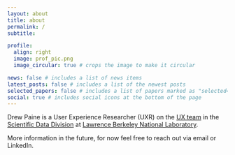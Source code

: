 ```yaml
---
layout: about
title: about
permalink: /
subtitle: 

profile:
  align: right
  image: prof_pic.png
  image_circular: true # crops the image to make it circular

news: false # includes a list of news items
latest_posts: false # includes a list of the newest posts
selected_papers: false # includes a list of papers marked as "selected={true}"
social: true # includes social icons at the bottom of the page
---
```


Drew Paine is a User Experience Researcher (UXR) on the [UX team](https://ux.lbl.gov) in the [Scientific Data Division](https://crd.lbl.gov/divisions/scidata/) at [Lawrence Berkeley National Laboratory](https://www.lbl.gov).

More information in the future, for now feel free to reach out via email or LinkedIn.